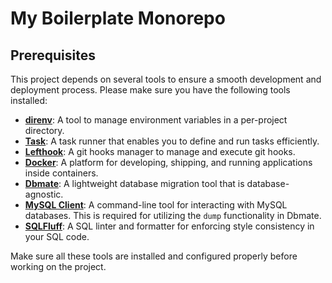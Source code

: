 # My Boilerplate Monorepo

## Prerequisites

This project depends on several tools to ensure a smooth development and deployment process. Please make sure you have the following tools installed:

- **[direnv](https://direnv.net/)**: A tool to manage environment variables in a per-project directory.
- **[Task](https://taskfile.dev/)**: A task runner that enables you to define and run tasks efficiently.
- **[Lefthook](https://github.com/evilmartians/lefthook)**: A git hooks manager to manage and execute git hooks.
- **[Docker](https://www.docker.com/)**: A platform for developing, shipping, and running applications inside containers.
- **[Dbmate](https://github.com/amacneil/dbmate)**: A lightweight database migration tool that is database-agnostic.
- **[MySQL Client](https://dev.mysql.com/doc/refman/8.4/en/programs-client.html)**: A command-line tool for interacting with MySQL databases. This is required for utilizing the `dump` functionality in Dbmate.
- **[SQLFluff](https://sqlfluff.com/)**: A SQL linter and formatter for enforcing style consistency in your SQL code.

Make sure all these tools are installed and configured properly before working on the project.
